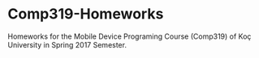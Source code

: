 # Comp319-Homeworks
Homeworks for the Mobile Device Programing Course (Comp319) of Koç University in Spring 2017 Semester.
